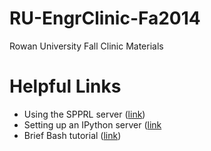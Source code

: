 # RU-EngrClinic-Fa2014

Rowan University Fall Clinic Materials

# Helpful Links

* Using the SPPRL server ([link](https://github.com/gditzler/Miscellaneous-IPython-Notebooks/blob/master/SPPRL-Server.md))
* Setting up an IPython server ([link](http://ipython.org/ipython-doc/1/interactive/public_server.html])
* Brief Bash tutorial ([link](http://nbviewer.ipython.org/github/gditzler/bio-course-materials/blob/master/notebooks/Bash-Tutorial.ipynb))
